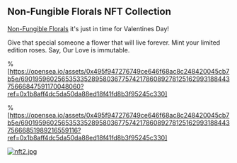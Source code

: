 ## Non-Fungible Florals NFT Collection

[Non-Fungible Florals](https://opensea.io/collection/nf-florals) it's just in time for Valentines Day! 

Give that special someone a flower that will live forever. Mint your limited edition roses. Say, Our Love is immutable.

%[https://opensea.io/assets/0x495f947276749ce646f68ac8c248420045cb7b5e/69019596025653533528958036775742178608927812516299318844375666847591170048060?ref=0x1b8aff4dc5da50da88ed18f41fd8b3f95245c330]

%[https://opensea.io/assets/0x495f947276749ce646f68ac8c248420045cb7b5e/69019596025653533528958036775742178608927812516299318844375666851989216559116?ref=0x1b8aff4dc5da50da88ed18f41fd8b3f95245c330]

[![nft2.jpg](https://cdn.hashnode.com/res/hashnode/image/upload/v1644934771883/4_ICaRz2r.jpeg)](https://accounts.binance.com/es-LA/register?ref=396138808)
